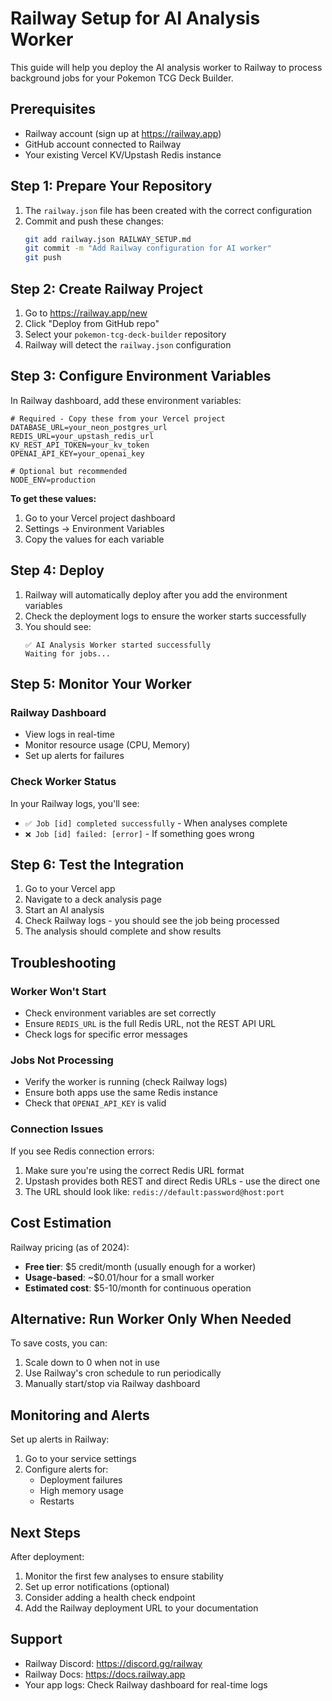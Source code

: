 # Railway Setup for AI Analysis Worker

This guide will help you deploy the AI analysis worker to Railway to process background jobs for your Pokemon TCG Deck Builder.

## Prerequisites
- Railway account (sign up at https://railway.app)
- GitHub account connected to Railway
- Your existing Vercel KV/Upstash Redis instance

## Step 1: Prepare Your Repository

1. The `railway.json` file has been created with the correct configuration
2. Commit and push these changes:
   ```bash
   git add railway.json RAILWAY_SETUP.md
   git commit -m "Add Railway configuration for AI worker"
   git push
   ```

## Step 2: Create Railway Project

1. Go to https://railway.app/new
2. Click "Deploy from GitHub repo"
3. Select your `pokemon-tcg-deck-builder` repository
4. Railway will detect the `railway.json` configuration

## Step 3: Configure Environment Variables

In Railway dashboard, add these environment variables:

```env
# Required - Copy these from your Vercel project
DATABASE_URL=your_neon_postgres_url
REDIS_URL=your_upstash_redis_url
KV_REST_API_TOKEN=your_kv_token
OPENAI_API_KEY=your_openai_key

# Optional but recommended
NODE_ENV=production
```

**To get these values:**
1. Go to your Vercel project dashboard
2. Settings → Environment Variables
3. Copy the values for each variable

## Step 4: Deploy

1. Railway will automatically deploy after you add the environment variables
2. Check the deployment logs to ensure the worker starts successfully
3. You should see:
   ```
   ✅ AI Analysis Worker started successfully
   Waiting for jobs...
   ```

## Step 5: Monitor Your Worker

### Railway Dashboard
- View logs in real-time
- Monitor resource usage (CPU, Memory)
- Set up alerts for failures

### Check Worker Status
In your Railway logs, you'll see:
- `✅ Job [id] completed successfully` - When analyses complete
- `❌ Job [id] failed: [error]` - If something goes wrong

## Step 6: Test the Integration

1. Go to your Vercel app
2. Navigate to a deck analysis page
3. Start an AI analysis
4. Check Railway logs - you should see the job being processed
5. The analysis should complete and show results

## Troubleshooting

### Worker Won't Start
- Check environment variables are set correctly
- Ensure `REDIS_URL` is the full Redis URL, not the REST API URL
- Check logs for specific error messages

### Jobs Not Processing
- Verify the worker is running (check Railway logs)
- Ensure both apps use the same Redis instance
- Check that `OPENAI_API_KEY` is valid

### Connection Issues
If you see Redis connection errors:
1. Make sure you're using the correct Redis URL format
2. Upstash provides both REST and direct Redis URLs - use the direct one
3. The URL should look like: `redis://default:password@host:port`

## Cost Estimation

Railway pricing (as of 2024):
- **Free tier**: $5 credit/month (usually enough for a worker)
- **Usage-based**: ~$0.01/hour for a small worker
- **Estimated cost**: $5-10/month for continuous operation

## Alternative: Run Worker Only When Needed

To save costs, you can:
1. Scale down to 0 when not in use
2. Use Railway's cron schedule to run periodically
3. Manually start/stop via Railway dashboard

## Monitoring and Alerts

Set up alerts in Railway:
1. Go to your service settings
2. Configure alerts for:
   - Deployment failures
   - High memory usage
   - Restarts

## Next Steps

After deployment:
1. Monitor the first few analyses to ensure stability
2. Set up error notifications (optional)
3. Consider adding a health check endpoint
4. Add the Railway deployment URL to your documentation

## Support

- Railway Discord: https://discord.gg/railway
- Railway Docs: https://docs.railway.app
- Your app logs: Check Railway dashboard for real-time logs